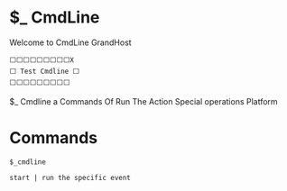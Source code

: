 # $_ CmdLine

Welcome to CmdLine GrandHost

```
⬜⬜⬜⬜⬜⬜⬜⬜⬜X
⬜ Test Cmdline ⬜
⬜⬜⬜⬜⬜⬜⬜⬜⬜
```
$_ Cmdline a Commands Of Run The Action Special operations Platform 

# Commands 
```
$_cmdline

start | run the specific event
```
